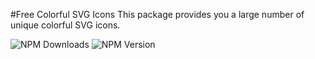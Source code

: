 #Free Colorful SVG Icons
This package provides you a large number of unique colorful SVG icons.

![NPM Downloads](https://img.shields.io/npm/dy/free-icons-svg?style=for-the-badge&logo=npm&label=Downloads&labelColor=purple&color=green&link=https%3A%2F%2Fwww.npmjs.com%2Fpackage%2Ffree-icons-svg)
![NPM Version](https://img.shields.io/npm/v/free-icons-svg?style=for-the-badge&logo=npm&label=free-icons-svg&labelColor=blue&color=black)
